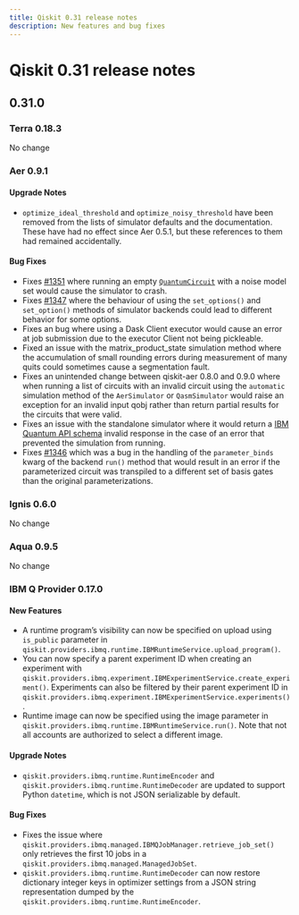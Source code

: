 ```yaml
---
title: Qiskit 0.31 release notes
description: New features and bug fixes
---
```


# Qiskit 0.31 release notes

## 0.31.0

<span id="id202" />

### Terra 0.18.3

No change

<span id="release-notes-0-9-1-aer" />

<span id="id203" />

### Aer 0.9.1

<span id="release-notes-0-9-1-aer-upgrade-notes" />

<span id="id204" />

#### Upgrade Notes

*   `optimize_ideal_threshold` and `optimize_noisy_threshold` have been removed from the lists of simulator defaults and the documentation. These have had no effect since Aer 0.5.1, but these references to them had remained accidentally.

<span id="release-notes-0-9-1-aer-bug-fixes" />

<span id="id205" />

#### Bug Fixes

*   Fixes [#1351](https://github.com/Qiskit/qiskit-aer/issues/1351) where running an empty [`QuantumCircuit`](/api/qiskit/0.44/qiskit.circuit.QuantumCircuit "qiskit.circuit.QuantumCircuit") with a noise model set would cause the simulator to crash.
*   Fixes [#1347](https://github.com/Qiskit/qiskit-aer/issues/1347) where the behaviour of using the `set_options()` and `set_option()` methods of simulator backends could lead to different behavior for some options.
*   Fixes an bug where using a Dask Client executor would cause an error at job submission due to the executor Client not being pickleable.
*   Fixed an issue with the matrix\_product\_state simulation method where the accumulation of small rounding errors during measurement of many quits could sometimes cause a segmentation fault.
*   Fixes an unintended change between qiskit-aer 0.8.0 and 0.9.0 where when running a list of circuits with an invalid circuit using the `automatic` simulation method of the `AerSimulator` or `QasmSimulator` would raise an exception for an invalid input qobj rather than return partial results for the circuits that were valid.
*   Fixes an issue with the standalone simulator where it would return a [IBM Quantum API schema](https://github.com/Qiskit/ibm-quantum-schemas) invalid response in the case of an error that prevented the simulation from running.
*   Fixes [#1346](https://github.com/Qiskit/qiskit-aer/issues/1346) which was a bug in the handling of the `parameter_binds` kwarg of the backend `run()` method that would result in an error if the parameterized circuit was transpiled to a different set of basis gates than the original parameterizations.

<span id="id206" />

### Ignis 0.6.0

No change

<span id="id207" />

### Aqua 0.9.5

No change

<span id="ibm-q-provider-0-17-0" />

<span id="release-notes-0-17-0-ibmq" />

### IBM Q Provider 0.17.0

<span id="release-notes-0-17-0-ibmq-new-features" />

<span id="id208" />

#### New Features

*   A runtime program’s visibility can now be specified on upload using `is_public` parameter in `qiskit.providers.ibmq.runtime.IBMRuntimeService.upload_program()`.
*   You can now specify a parent experiment ID when creating an experiment with `qiskit.providers.ibmq.experiment.IBMExperimentService.create_experiment()`. Experiments can also be filtered by their parent experiment ID in `qiskit.providers.ibmq.experiment.IBMExperimentService.experiments()`.
*   Runtime image can now be specified using the image parameter in `qiskit.providers.ibmq.runtime.IBMRuntimeService.run()`. Note that not all accounts are authorized to select a different image.

<span id="release-notes-0-17-0-ibmq-upgrade-notes" />

<span id="id209" />

#### Upgrade Notes

*   `qiskit.providers.ibmq.runtime.RuntimeEncoder` and `qiskit.providers.ibmq.runtime.RuntimeDecoder` are updated to support Python `datetime`, which is not JSON serializable by default.

<span id="release-notes-0-17-0-ibmq-bug-fixes" />

<span id="id210" />

#### Bug Fixes

*   Fixes the issue where `qiskit.providers.ibmq.managed.IBMQJobManager.retrieve_job_set()` only retrieves the first 10 jobs in a `qiskit.providers.ibmq.managed.ManagedJobSet`.
*   `qiskit.providers.ibmq.runtime.RuntimeDecoder` can now restore dictionary integer keys in optimizer settings from a JSON string representation dumped by the `qiskit.providers.ibmq.runtime.RuntimeEncoder`.

<span id="qiskit-0-30-1" />
